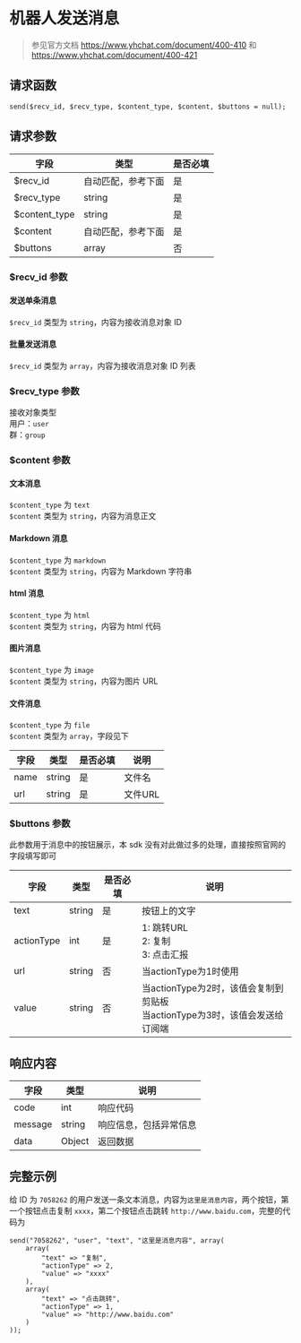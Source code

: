 # 机器人发送消息

> 参见官方文档 https://www.yhchat.com/document/400-410 和 https://www.yhchat.com/document/400-421

## 请求函数

`send($recv_id, $recv_type, $content_type, $content, $buttons = null);`

## 请求参数

| 字段 | 类型 | 是否必填 |
| --- | --- | --- |
| $recv_id | 自动匹配，参考下面 | 是 |
| $recv_type | string | 是 |
| $content_type | string | 是 |
| $content | 自动匹配，参考下面 | 是 |
| $buttons | array | 否 |

### $recv_id 参数

#### 发送单条消息

`$recv_id` 类型为 `string`，内容为接收消息对象 ID

#### 批量发送消息

`$recv_id` 类型为 `array`，内容为接收消息对象 ID 列表

### $recv_type 参数

接收对象类型  
用户：`user`  
群：`group`

### $content 参数

#### 文本消息

`$content_type` 为 `text`  
`$content` 类型为 `string`，内容为消息正文

#### Markdown 消息

`$content_type` 为 `markdown`  
`$content` 类型为 `string`，内容为 Markdown 字符串

#### html 消息

`$content_type` 为 `html`  
`$content` 类型为 `string`，内容为 html 代码

#### 图片消息

`$content_type` 为 `image`  
`$content` 类型为 `string`，内容为图片 URL

#### 文件消息

`$content_type` 为 `file`  
`$content` 类型为 `array`，字段见下

| 字段 | 类型 | 是否必填 | 说明 |
| --- | --- | --- | --- |
| name | string | 是 | 文件名 |
| url | string | 是 | 文件URL |

### $buttons 参数

此参数用于消息中的按钮展示，本 sdk 没有对此做过多的处理，直接按照官网的字段填写即可

| 字段 | 类型 | 是否必填 | 说明 |
| --- | --- | --- | --- |
| text | string | 是 | 按钮上的文字 |
| actionType | int | 是 | 1: 跳转URL<br>2: 复制<br>3: 点击汇报 |
| url | string | 否 | 当actionType为1时使用 |
| value | string | 否 | 当actionType为2时，该值会复制到剪贴板<br>当actionType为3时，该值会发送给订阅端 |

## 响应内容

| 字段 | 类型 | 说明 |
| --- | --- | --- |
| code | int | 响应代码 |
| message | string | 响应信息，包括异常信息 |
| data | Object | 返回数据 |

## 完整示例

给 ID 为 `7058262` 的用户发送一条文本消息，内容为`这里是消息内容`，两个按钮，第一个按钮点击复制 `xxxx`，第二个按钮点击跳转 `http://www.baidu.com`，完整的代码为

```
send("7058262", "user", "text", "这里是消息内容", array(
    array(
        "text" => "复制",
        "actionType" => 2,
        "value" => "xxxx"
    ),
    array(
        "text" => "点击跳转",
        "actionType" => 1,
        "value" => "http://www.baidu.com"
    )
));
```